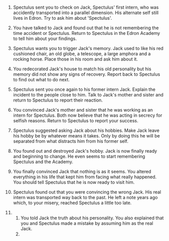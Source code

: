 1. Spectulus sent you to check on Jack, Spectulus' first intern, who was accidently transported into a parallel dimension. His alternate self still lives in Edron. Try to ask him about 'Spectulus'.
2. You have talked to Jack and found out that he is not remembering the time accident or Spectulus. Return to Spectulus in the Edron Academy to tell him about your findings.
3. Spectulus wants you to trigger Jack's memory. Jack used to like his red cushioned chair, an old globe, a telescope, a large amphora and a rocking horse. Place those in his room and ask him about it.
4. You redecorated Jack's house to match his old personality but his memory did not show any signs of recovery. Report back to Spectulus to find out what to do next.
5. Spectulus sent you once again to his former intern Jack. Explain the incident to the people close to him. Talk to Jack's mother and sister and return to Spectulus to report their reaction.
6. You convinced Jack's mother and sister that he was working as an intern for Spectulus. Both now believe that he was acting in secrecy for selfish reasons. Return to Spectulus to report your success.
7. Spectulus suggested asking Jack about his hobbies. Make Jack leave his hobby be by whatever means it takes. Only by doing this he will be separated from what distracts him from his former self.
8. You found out and destroyed Jack's hobby. Jack is now finally ready and beginning to change. He even seems to start remembering Spectulus and the Academy.
9. You finally convinced Jack that nothing is as it seems. You altered everything in his life that kept him from facing what really happened. You should tell Spectulus that he is now ready to visit him.
10. Spectulus found out that you were convincing the wrong Jack. His real intern was transported way back to the past. He left a note years ago which, to your misery, reached Spectulus a little too late.


11. 
    1.  You told Jack the truth about his personality. You also explained that you and Spectulus made a mistake by assuming him as the real Jack.
    2.  